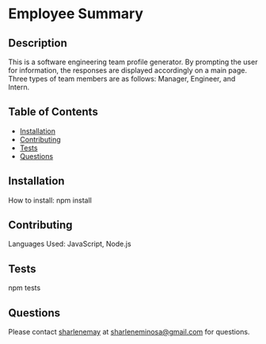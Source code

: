   # Employee Summary
  
  ## Description
  
  This is a software engineering team profile generator. By prompting the user for information, the responses are displayed accordingly on a main page. Three types of team members are as follows: Manager, Engineer, and Intern.
  
  ## Table of Contents
  * [Installation](#installation)
  * [Contributing](#contributing)
  * [Tests](#tests)
  * [Questions](#questions)
  
  ## Installation
  
  How to install: npm install
  
  ## Contributing
  
  Languages Used: JavaScript, Node.js
  
  ## Tests
  
  npm tests
  
  ## Questions
  
  Please contact [sharlenemay](https://github.com/sharlenemay) at sharleneminosa@gmail.com for questions.
  
  